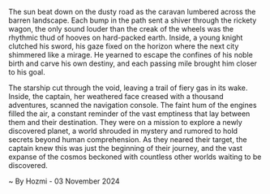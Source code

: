 
The sun beat down on the dusty road as the caravan lumbered across the barren landscape. Each bump in the path sent a shiver through the rickety wagon, the only sound louder than the creak of the wheels was the rhythmic thud of hooves on hard-packed earth. Inside, a young knight clutched his sword, his gaze fixed on the horizon where the next city shimmered like a mirage. He yearned to escape the confines of his noble birth and carve his own destiny, and each passing mile brought him closer to his goal. 

The starship cut through the void, leaving a trail of fiery gas in its wake. Inside, the captain, her weathered face creased with a thousand adventures, scanned the navigation console. The faint hum of the engines filled the air, a constant reminder of the vast emptiness that lay between them and their destination. They were on a mission to explore a newly discovered planet, a world shrouded in mystery and rumored to hold secrets beyond human comprehension. As they neared their target, the captain knew this was just the beginning of their journey, and the vast expanse of the cosmos beckoned with countless other worlds waiting to be discovered. 

~ By Hozmi - 03 November 2024
